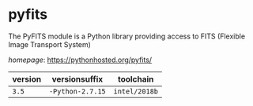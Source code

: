 # pyfits

The PyFITS module is a Python library providing access to FITS (Flexible Image Transport System)

*homepage*: <https://pythonhosted.org/pyfits/>

version | versionsuffix | toolchain
--------|---------------|----------
``3.5`` | ``-Python-2.7.15`` | ``intel/2018b``
